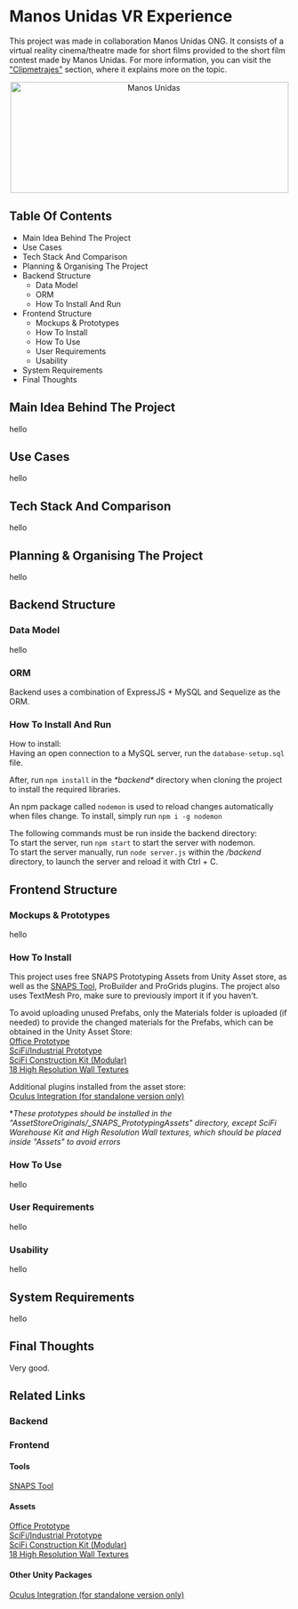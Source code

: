# Manos Unidas VR Experience
This project was made in collaboration Manos Unidas ONG. It consists of a virtual reality cinema/theatre made for short films provided to the short film contest made by Manos Unidas. For more information, you can visit the ["Clipmetrajes"](https://www.clipmetrajesmanosunidas.org/) section, where it explains more on the topic.

<p align="center">
  <img width="500" height="200" src="https://www.catolicos.red/wp-content/uploads/2017/04/large_campa_a_manos_unidas-corte_ingles.jpg" alt="Manos Unidas">
</p>

## Table Of Contents
- Main Idea Behind The Project
- Use Cases
- Tech Stack And Comparison
- Planning & Organising The Project
- Backend Structure
    - Data Model
    - ORM
    - How To Install And Run
- Frontend Structure
    - Mockups & Prototypes
    - How To Install
    - How To Use
    - User Requirements
    - Usability
- System Requirements
- Final Thoughts

## Main Idea Behind The Project
hello

## Use Cases
hello

## Tech Stack And Comparison
hello

## Planning & Organising The Project
hello

## Backend Structure
### Data Model
hello

### ORM
Backend uses a combination of ExpressJS + MySQL and Sequelize as the ORM.  

### How To Install And Run
How to install:  
Having an open connection to a MySQL server, run the ```database-setup.sql``` file.  

After, run ```npm install``` in the *\*backend\** directory when cloning the project to install the required libraries.  

An npm package called ```nodemon``` is used to reload changes automatically when files change. To install, simply run ```npm i -g nodemon```  

The following commands must be run inside the backend directory:  
To start the server, run ```npm start``` to start the server with nodemon.  
To start the server manually, run ```node server.js``` within the */backend* directory, to launch the server and reload it with Ctrl + C.

## Frontend Structure
### Mockups & Prototypes
hello

### How To Install
This project uses free SNAPS Prototyping Assets from Unity Asset store, as well as the [SNAPS Tool](#external-links), ProBuilder and ProGrids plugins. The project also uses TextMesh Pro, make sure to previously import it if you haven't. 

To avoid uploading unused Prefabs, only the Materials folder is uploaded (if needed) to provide the changed materials for the Prefabs, which can be obtained in the Unity Asset Store:  
[Office Prototype](#external-links)  
[SciFi/Industrial Prototype](#external-links)  
[SciFi Construction Kit (Modular)](#external-links)  
[18 High Resolution Wall Textures](#external-links)  

Additional plugins installed from the asset store:  
[Oculus Integration (for standalone version only)](https://assetstore.unity.com/packages/tools/integration/oculus-integration-82022)
  
**These prototypes should be installed in the "AssetStoreOriginals/_SNAPS_PrototypingAssets" directory, except SciFi Warehouse Kit and High Resolution Wall textures, which should be placed inside "Assets" to avoid errors*  

### How To Use
hello

### User Requirements
hello

### Usability
hello

## System Requirements
hello

## Final Thoughts
Very good.

<a name="external-links"/>

## Related Links
### Backend
### Frontend
#### Tools
[SNAPS Tool](https://assetstore.unity.com/packages/tools/integration/asset-swap-tool-151202?aid=1101lPGj&utm_campaign=unity_affiliate&utm_medium=affiliate&utm_source=partnerize-linkmaker)

#### Assets
[Office Prototype](https://assetstore.unity.com/packages/3d/environments/snaps-prototype-office-137490)  
[SciFi/Industrial Prototype](https://assetstore.unity.com/packages/3d/environments/sci-fi/snaps-prototype-sci-fi-industrial-136759)  
[SciFi Construction Kit (Modular)](https://assetstore.unity.com/packages/3d/environments/sci-fi/sci-fi-construction-kit-modular-159280)  
[18 High Resolution Wall Textures](https://assetstore.unity.com/packages/2d/textures-materials/brick/18-high-resolution-wall-textures-12567)

#### Other Unity Packages
[Oculus Integration (for standalone version only)](https://assetstore.unity.com/packages/tools/integration/oculus-integration-82022)


